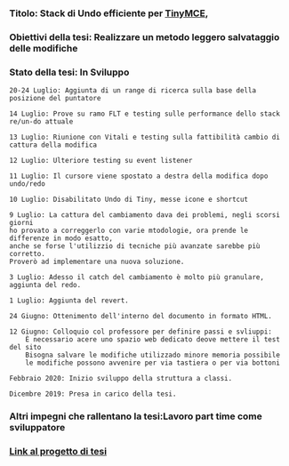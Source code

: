 ### Titolo: Stack di Undo efficiente per [TinyMCE](https://www.tiny.cloud/),

### Obiettivi della tesi: Realizzare un metodo leggero salvataggio delle modifiche

### Stato della tesi: In Sviluppo

	20-24 Luglio: Aggiunta di un range di ricerca sulla base della posizione del puntatore

	14 Luglio: Prove su ramo FLT e testing sulle performance dello stack re/un-do attuale
 
	13 Luglio: Riunione con Vitali e testing sulla fattibilità cambio di cattura della modifica 

	12 Luglio: Ulteriore testing su event listener
	
	11 Luglio: Il cursore viene spostato a destra della modifica dopo undo/redo
	
	10 Luglio: Disabilitato Undo di Tiny, messe icone e shortcut 
	
	9 Luglio: La cattura del cambiamento dava dei problemi, negli scorsi giorni
	ho provato a correggerlo con varie mtodologie, ora prende le differenze in modo esatto,
	anche se forse l'utilizzio di tecniche più avanzate sarebbe più corretto.
	Proverò ad implementare una nuova soluzione.
	
	3 Luglio: Adesso il catch del cambiamento è molto più granulare, aggiunta del redo.
	
	1 Luglio: Aggiunta del revert.
	
	24 Giugno: Ottenimento dell'interno del documento in formato HTML.
    
	12 Giugno: Colloquio col professore per definire passi e svliuppi:
		È necessario acere uno spazio web dedicato deove mettere il test del sito
		Bisogna salvare le modifiche utilizzado minore memoria possibile
		le modifiche possono avvenire per via tastiera o per via bottoni

	Febbraio 2020: Inizio sviluppo della struttura a classi.

	Dicembre 2019: Presa in carico della tesi.

### Altri impegni che rallentano la tesi:Lavoro part time come sviluppatore

### [Link al progetto di tesi](http://site181980.tw.cs.unibo.it)
